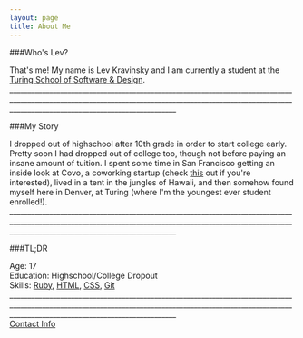 ```yaml
---
layout: page
title: About Me
---
```

###Who's Lev?
<div class="about">
That's me! My name is Lev Kravinsky and I am currently a student at the <a href="http://www.turing.io">Turing School of Software & Design</a>.
<br>
</div>
__________________________________________________________________________________________________________________________________________________________________________________________________________

###My Story
<div class="about">
I dropped out of highschool after 10th grade in order to start college early. Pretty soon I had dropped out of college too, though not before paying an insane amount of tuition. I spent some time in San Francisco getting an inside look at Covo, a coworking startup (check <a href="https://hbr.org/2015/05/why-people-thrive-in-coworking-spaces">this</a> out if you're interested), lived in a tent in the jungles of Hawaii, and then somehow found myself here in Denver, at Turing (where I'm the youngest ever student enrolled!).
<br>
</div>
__________________________________________________________________________________________________________________________________________________________________________________________________________

###TL;DR
<div class="about">
Age: 17 <br>
Education: Highschool/College Dropout <br>
Skills: <a href="https://www.ruby-lang.org/en/">Ruby</a>, <a href="http://en.wikipedia.org/wiki/HTML">HTML</a>, <a href="http://en.wikipedia.org/wiki/Cascading_Style_Sheets">CSS</a>, <a href="http://git-scm.com/">Git</a> <br>
</div>
__________________________________________________________________________________________________________________________________________________________________________________________________________

<br>
<a href="/contact">Contact Info<a/>
</div>
